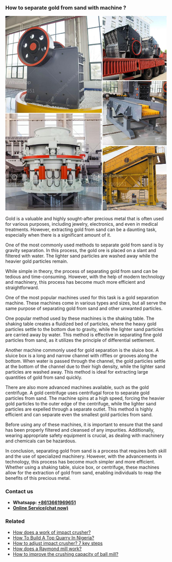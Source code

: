 <h3>How to separate gold from sand with machine ?</h3><img src='1701745991.jpg' alt=''><p>Gold is a valuable and highly sought-after precious metal that is often used for various purposes, including jewelry, electronics, and even in medical treatments. However, extracting gold from sand can be a daunting task, especially when there is a significant amount of it.</p><p>One of the most commonly used methods to separate gold from sand is by gravity separation. In this process, the gold ore is placed on a slant and filtered with water. The lighter sand particles are washed away while the heavier gold particles remain.</p><p>While simple in theory, the process of separating gold from sand can be tedious and time-consuming. However, with the help of modern technology and machinery, this process has become much more efficient and straightforward.</p><p>One of the most popular machines used for this task is a gold separation machine. These machines come in various types and sizes, but all serve the same purpose of separating gold from sand and other unwanted particles.</p><p>One popular method used by these machines is the shaking table. The shaking table creates a fluidized bed of particles, where the heavy gold particles settle to the bottom due to gravity, while the lighter sand particles are carried away by water. This method is effective in separating fine gold particles from sand, as it utilizes the principle of differential settlement.</p><p>Another machine commonly used for gold separation is the sluice box. A sluice box is a long and narrow channel with riffles or grooves along the bottom. When water is passed through the channel, the gold particles settle at the bottom of the channel due to their high density, while the lighter sand particles are washed away. This method is ideal for extracting large quantities of gold from sand quickly.</p><p>There are also more advanced machines available, such as the gold centrifuge. A gold centrifuge uses centrifugal force to separate gold particles from sand. The machine spins at a high speed, forcing the heavier gold particles to the outer edge of the centrifuge, while the lighter sand particles are expelled through a separate outlet. This method is highly efficient and can separate even the smallest gold particles from sand.</p><p>Before using any of these machines, it is important to ensure that the sand has been properly filtered and cleansed of any impurities. Additionally, wearing appropriate safety equipment is crucial, as dealing with machinery and chemicals can be hazardous.</p><p>In conclusion, separating gold from sand is a process that requires both skill and the use of specialized machinery. However, with the advancements in technology, this process has become much simpler and more efficient. Whether using a shaking table, sluice box, or centrifuge, these machines allow for the extraction of gold from sand, enabling individuals to reap the benefits of this precious metal.</p><h3>Contact us</h3><ul><li><strong>Whatsapp:&nbsp;<a href="https://wa.me/8613661969651">+8613661969651</a></strong></li><li><a href="https://swt.shibang-china.com/?git&amp;zhl&amp;How to separate gold from sand with machine "><strong>Online Service(chat now)</strong></a></li></ul><h3>Related</h3><ul><li><a href='How does a work of impact crusher.md'>How does a work of impact crusher?</a></li><li><a href='How To Build A Top Quarry In Nigeria.md'>How To Build A Top Quarry In Nigeria?</a></li><li><a href='How to adjust impact crusher 7 key steps.md'>How to adjust impact crusher? 7 key steps</a></li><li><a href='How does a Raymond mill work.md'>How does a Raymond mill work?</a></li><li><a href='How to improve the crushing capacity of ball mill.md'>How to improve the crushing capacity of ball mill?</a></li></ul>